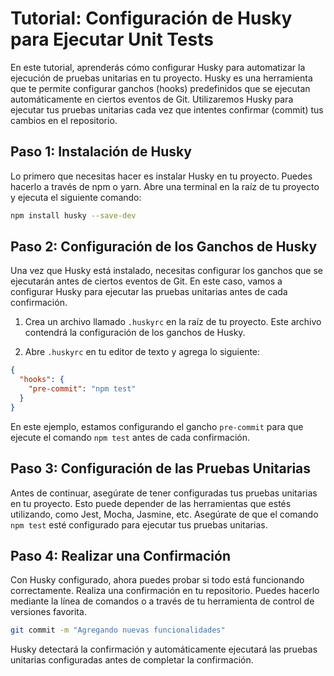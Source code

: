 # Tutorial: Configuración de Husky para Ejecutar Unit Tests

En este tutorial, aprenderás cómo configurar Husky para automatizar la ejecución de pruebas unitarias en tu proyecto. Husky es una herramienta que te permite configurar ganchos (hooks) predefinidos que se ejecutan automáticamente en ciertos eventos de Git. Utilizaremos Husky para ejecutar tus pruebas unitarias cada vez que intentes confirmar (commit) tus cambios en el repositorio.

## Paso 1: Instalación de Husky

Lo primero que necesitas hacer es instalar Husky en tu proyecto. Puedes hacerlo a través de npm o yarn. Abre una terminal en la raíz de tu proyecto y ejecuta el siguiente comando:

```bash
npm install husky --save-dev
```

## Paso 2: Configuración de los Ganchos de Husky

Una vez que Husky está instalado, necesitas configurar los ganchos que se ejecutarán antes de ciertos eventos de Git. En este caso, vamos a configurar Husky para ejecutar las pruebas unitarias antes de cada confirmación. 

1. Crea un archivo llamado `.huskyrc` en la raíz de tu proyecto. Este archivo contendrá la configuración de los ganchos de Husky.

2. Abre `.huskyrc` en tu editor de texto y agrega lo siguiente:

```json
{
  "hooks": {
    "pre-commit": "npm test"
  }
}
```

En este ejemplo, estamos configurando el gancho `pre-commit` para que ejecute el comando `npm test` antes de cada confirmación.

## Paso 3: Configuración de las Pruebas Unitarias

Antes de continuar, asegúrate de tener configuradas tus pruebas unitarias en tu proyecto. Esto puede depender de las herramientas que estés utilizando, como Jest, Mocha, Jasmine, etc. Asegúrate de que el comando `npm test` esté configurado para ejecutar tus pruebas unitarias.

## Paso 4: Realizar una Confirmación

Con Husky configurado, ahora puedes probar si todo está funcionando correctamente. Realiza una confirmación en tu repositorio. Puedes hacerlo mediante la línea de comandos o a través de tu herramienta de control de versiones favorita.

```bash
git commit -m "Agregando nuevas funcionalidades"
```

Husky detectará la confirmación y automáticamente ejecutará las pruebas unitarias configuradas antes de completar la confirmación.
